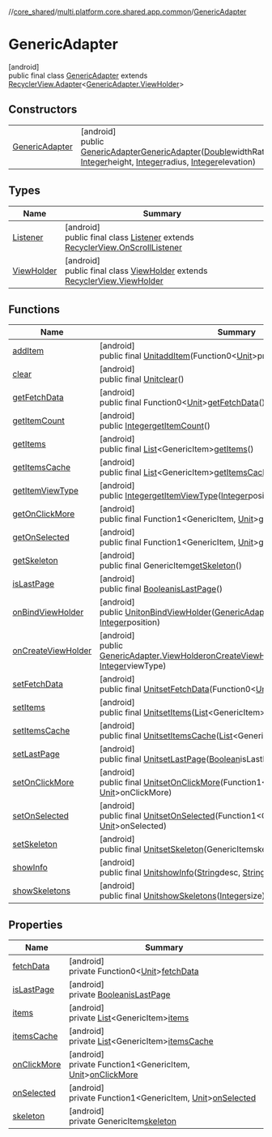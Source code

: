 //[core_shared](../../../index.md)/[multi.platform.core.shared.app.common](../index.md)/[GenericAdapter](index.md)

# GenericAdapter

[android]\
public final class [GenericAdapter](index.md) extends [RecyclerView.Adapter](https://developer.android.com/reference/kotlin/androidx/recyclerview/widget/RecyclerView.Adapter.html)&lt;[GenericAdapter.ViewHolder](-view-holder/index.md)&gt;

## Constructors

| | |
|---|---|
| [GenericAdapter](-generic-adapter.md) | [android]<br>public [GenericAdapter](index.md)[GenericAdapter](-generic-adapter.md)([Double](https://docs.oracle.com/javase/8/docs/api/java/lang/Double.html)widthRatio, [Integer](https://docs.oracle.com/javase/8/docs/api/java/lang/Integer.html)height, [Integer](https://docs.oracle.com/javase/8/docs/api/java/lang/Integer.html)radius, [Integer](https://docs.oracle.com/javase/8/docs/api/java/lang/Integer.html)elevation) |

## Types

| Name | Summary |
|---|---|
| [Listener](-listener/index.md) | [android]<br>public final class [Listener](-listener/index.md) extends [RecyclerView.OnScrollListener](https://developer.android.com/reference/kotlin/androidx/recyclerview/widget/RecyclerView.OnScrollListener.html) |
| [ViewHolder](-view-holder/index.md) | [android]<br>public final class [ViewHolder](-view-holder/index.md) extends [RecyclerView.ViewHolder](https://developer.android.com/reference/kotlin/androidx/recyclerview/widget/RecyclerView.ViewHolder.html) |

## Functions

| Name | Summary |
|---|---|
| [addItem](add-item.md) | [android]<br>public final [Unit](https://kotlinlang.org/api/latest/jvm/stdlib/kotlin/-unit/index.html)[addItem](add-item.md)(Function0&lt;[Unit](https://kotlinlang.org/api/latest/jvm/stdlib/kotlin/-unit/index.html)&gt;process) |
| [clear](clear.md) | [android]<br>public final [Unit](https://kotlinlang.org/api/latest/jvm/stdlib/kotlin/-unit/index.html)[clear](clear.md)() |
| [getFetchData](get-fetch-data.md) | [android]<br>public final Function0&lt;[Unit](https://kotlinlang.org/api/latest/jvm/stdlib/kotlin/-unit/index.html)&gt;[getFetchData](get-fetch-data.md)() |
| [getItemCount](get-item-count.md) | [android]<br>public [Integer](https://docs.oracle.com/javase/8/docs/api/java/lang/Integer.html)[getItemCount](get-item-count.md)() |
| [getItems](get-items.md) | [android]<br>public final [List](https://docs.oracle.com/javase/8/docs/api/java/util/List.html)&lt;GenericItem&gt;[getItems](get-items.md)() |
| [getItemsCache](get-items-cache.md) | [android]<br>public final [List](https://docs.oracle.com/javase/8/docs/api/java/util/List.html)&lt;GenericItem&gt;[getItemsCache](get-items-cache.md)() |
| [getItemViewType](get-item-view-type.md) | [android]<br>public [Integer](https://docs.oracle.com/javase/8/docs/api/java/lang/Integer.html)[getItemViewType](get-item-view-type.md)([Integer](https://docs.oracle.com/javase/8/docs/api/java/lang/Integer.html)position) |
| [getOnClickMore](get-on-click-more.md) | [android]<br>public final Function1&lt;GenericItem, [Unit](https://kotlinlang.org/api/latest/jvm/stdlib/kotlin/-unit/index.html)&gt;[getOnClickMore](get-on-click-more.md)() |
| [getOnSelected](get-on-selected.md) | [android]<br>public final Function1&lt;GenericItem, [Unit](https://kotlinlang.org/api/latest/jvm/stdlib/kotlin/-unit/index.html)&gt;[getOnSelected](get-on-selected.md)() |
| [getSkeleton](get-skeleton.md) | [android]<br>public final GenericItem[getSkeleton](get-skeleton.md)() |
| [isLastPage](is-last-page.md) | [android]<br>public final [Boolean](https://docs.oracle.com/javase/8/docs/api/java/lang/Boolean.html)[isLastPage](is-last-page.md)() |
| [onBindViewHolder](on-bind-view-holder.md) | [android]<br>public [Unit](https://kotlinlang.org/api/latest/jvm/stdlib/kotlin/-unit/index.html)[onBindViewHolder](on-bind-view-holder.md)([GenericAdapter.ViewHolder](-view-holder/index.md)viewHolder, [Integer](https://docs.oracle.com/javase/8/docs/api/java/lang/Integer.html)position) |
| [onCreateViewHolder](on-create-view-holder.md) | [android]<br>public [GenericAdapter.ViewHolder](-view-holder/index.md)[onCreateViewHolder](on-create-view-holder.md)([ViewGroup](https://developer.android.com/reference/kotlin/android/view/ViewGroup.html)viewGroup, [Integer](https://docs.oracle.com/javase/8/docs/api/java/lang/Integer.html)viewType) |
| [setFetchData](set-fetch-data.md) | [android]<br>public final [Unit](https://kotlinlang.org/api/latest/jvm/stdlib/kotlin/-unit/index.html)[setFetchData](set-fetch-data.md)(Function0&lt;[Unit](https://kotlinlang.org/api/latest/jvm/stdlib/kotlin/-unit/index.html)&gt;fetchData) |
| [setItems](set-items.md) | [android]<br>public final [Unit](https://kotlinlang.org/api/latest/jvm/stdlib/kotlin/-unit/index.html)[setItems](set-items.md)([List](https://docs.oracle.com/javase/8/docs/api/java/util/List.html)&lt;GenericItem&gt;items) |
| [setItemsCache](set-items-cache.md) | [android]<br>public final [Unit](https://kotlinlang.org/api/latest/jvm/stdlib/kotlin/-unit/index.html)[setItemsCache](set-items-cache.md)([List](https://docs.oracle.com/javase/8/docs/api/java/util/List.html)&lt;GenericItem&gt;itemsCache) |
| [setLastPage](set-last-page.md) | [android]<br>public final [Unit](https://kotlinlang.org/api/latest/jvm/stdlib/kotlin/-unit/index.html)[setLastPage](set-last-page.md)([Boolean](https://docs.oracle.com/javase/8/docs/api/java/lang/Boolean.html)isLastPage) |
| [setOnClickMore](set-on-click-more.md) | [android]<br>public final [Unit](https://kotlinlang.org/api/latest/jvm/stdlib/kotlin/-unit/index.html)[setOnClickMore](set-on-click-more.md)(Function1&lt;GenericItem, [Unit](https://kotlinlang.org/api/latest/jvm/stdlib/kotlin/-unit/index.html)&gt;onClickMore) |
| [setOnSelected](set-on-selected.md) | [android]<br>public final [Unit](https://kotlinlang.org/api/latest/jvm/stdlib/kotlin/-unit/index.html)[setOnSelected](set-on-selected.md)(Function1&lt;GenericItem, [Unit](https://kotlinlang.org/api/latest/jvm/stdlib/kotlin/-unit/index.html)&gt;onSelected) |
| [setSkeleton](set-skeleton.md) | [android]<br>public final [Unit](https://kotlinlang.org/api/latest/jvm/stdlib/kotlin/-unit/index.html)[setSkeleton](set-skeleton.md)(GenericItemskeleton) |
| [showInfo](show-info.md) | [android]<br>public final [Unit](https://kotlinlang.org/api/latest/jvm/stdlib/kotlin/-unit/index.html)[showInfo](show-info.md)([String](https://docs.oracle.com/javase/8/docs/api/java/lang/String.html)desc, [String](https://docs.oracle.com/javase/8/docs/api/java/lang/String.html)button) |
| [showSkeletons](show-skeletons.md) | [android]<br>public final [Unit](https://kotlinlang.org/api/latest/jvm/stdlib/kotlin/-unit/index.html)[showSkeletons](show-skeletons.md)([Integer](https://docs.oracle.com/javase/8/docs/api/java/lang/Integer.html)size) |

## Properties

| Name | Summary |
|---|---|
| [fetchData](index.md#66272857%2FProperties%2F-2121679934) | [android]<br>private Function0&lt;[Unit](https://kotlinlang.org/api/latest/jvm/stdlib/kotlin/-unit/index.html)&gt;[fetchData](index.md#66272857%2FProperties%2F-2121679934) |
| [isLastPage](is-last-page.md) | [android]<br>private [Boolean](https://docs.oracle.com/javase/8/docs/api/java/lang/Boolean.html)[isLastPage](is-last-page.md) |
| [items](index.md#1403412381%2FProperties%2F-2121679934) | [android]<br>private [List](https://docs.oracle.com/javase/8/docs/api/java/util/List.html)&lt;GenericItem&gt;[items](index.md#1403412381%2FProperties%2F-2121679934) |
| [itemsCache](index.md#-230930757%2FProperties%2F-2121679934) | [android]<br>private [List](https://docs.oracle.com/javase/8/docs/api/java/util/List.html)&lt;GenericItem&gt;[itemsCache](index.md#-230930757%2FProperties%2F-2121679934) |
| [onClickMore](index.md#-1861689537%2FProperties%2F-2121679934) | [android]<br>private Function1&lt;GenericItem, [Unit](https://kotlinlang.org/api/latest/jvm/stdlib/kotlin/-unit/index.html)&gt;[onClickMore](index.md#-1861689537%2FProperties%2F-2121679934) |
| [onSelected](index.md#-114620477%2FProperties%2F-2121679934) | [android]<br>private Function1&lt;GenericItem, [Unit](https://kotlinlang.org/api/latest/jvm/stdlib/kotlin/-unit/index.html)&gt;[onSelected](index.md#-114620477%2FProperties%2F-2121679934) |
| [skeleton](index.md#1822432368%2FProperties%2F-2121679934) | [android]<br>private GenericItem[skeleton](index.md#1822432368%2FProperties%2F-2121679934) |
